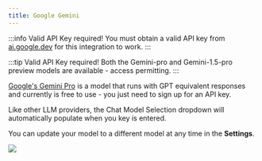 ```yaml
---
title: Google Gemini
---
```


:::info Valid API Key required!
You must obtain a valid API key from [ai.google.dev](https://ai.google.dev/) for this integration to work.
:::

:::tip Valid API Key required!
Both the Gemini-pro and Gemini-1.5-pro preview models are available - access permitting.
:::


[Google's Gemini Pro](https://ai.google.dev/) is a model that runs with GPT equivalent responses and currently is free to use - you just need to sign up for an API key.

Like other LLM providers, the Chat Model Selection dropdown will automatically populate when you key is entered. 

You can update your model to a different model at any time in the **Settings**.

<img src="/img/llm-providers/cloud/llm-google.png" />
